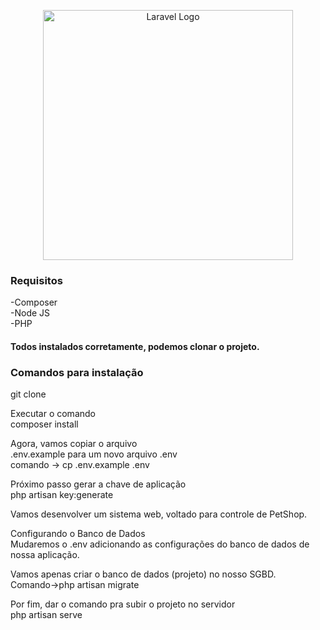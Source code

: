 <p align="center"><a href="https://laravel.com" target="_blank"><img src="https://raw.githubusercontent.com/laravel/art/master/logo-lockup/5%20SVG/2%20CMYK/1%20Full%20Color/laravel-logolockup-cmyk-red.svg" width="400" alt="Laravel Logo"></a></p>

<h3>Requisitos</h3>
-Composer <br>
-Node JS <br>
-PHP <br>  

<h4>Todos instalados corretamente, podemos clonar o projeto. <h4>
<h3>Comandos para instalação</h3>
git clone	

Executar o comando<br>
composer install 

Agora, vamos	copiar	o	arquivo<br>
.env.example para	um	novo	arquivo	.env<br>
comando -> cp .env.example .env<br>

Próximo passo gerar a chave de aplicação<br>
php artisan key:generate<br>

Vamos desenvolver um sistema web, voltado para controle de PetShop.<br>

Configurando o Banco de Dados<br>
Mudaremos	o	.env adicionando	as	configurações	do	banco	de	dados	de	nossa	aplicação.<br>

Vamos	apenas	criar	o	banco	de	dados	(projeto)	no	nosso	SGBD.<br> 
Comando->php artisan migrate

Por fim, dar o comando pra subir o projeto no servidor <br>
php artisan serve

